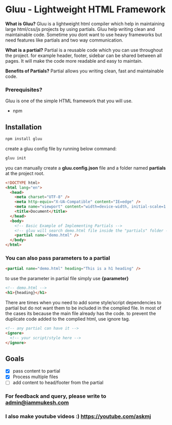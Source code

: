 # Gluu - Lightweight HTML Framework

**What is Gluu?**
Gluu is a lightweight html compiler which help in maintaining large html/css/js projects by using partials.
Gluu help writing clean and maintainable code. Sometime you dont want to use heavy frameworks but need features like partials and two way communication.

**What is a partial?**
Partial is a reusable code which you can use throughout the project. for example header, footer, sidebar can be shared between all pages. It will make the code more readable and easy to maintain.

**Benefits of Partials?**
Partial allows you writing clean, fast and maintainable code.

### Prerequisites?

Gluu is one of the simple HTML framework that you will use.

- npm

## Installation

```javascript
npm install gluu
```

create a gluu config file by running below command:

```javascript
gluu init
```

you can manually create a **gluu.config.json** file and a folder named **partials** at the project root.

```html
<!DOCTYPE html>
<html lang="en">
  <head>
    <meta charset="UTF-8" />
    <meta http-equiv="X-UA-Compatible" content="IE=edge" />
    <meta name="viewport" content="width=device-width, initial-scale=1.0" />
    <title>Document</title>
  </head>
  <body>
    <!-- Basic Example of Implementing Partials -->
    <!-- gluu will search demo.html file inside the "partials" folder -->
    <partial name="demo.html" />
  </body>
</html>
```

### You can also pass parameters to a partial

```html
<partial name="demo.html" heading="This is a h1 heading" />
```

to use the parameter in partial file simply use **{parameter}**

```html
<!-- demo.html -->
<h1>{heading}</h1>
```

There are times when you need to add some style/script dependencies to partial but do not want them to be included in the complied file. In most of the cases its because the main file already has the code.
to prevent the duplicate code added to the complied html, use ignore tag.

```html
<!-- any partial can have it -->
<ignore>
  <!-- your script/style here -->
</ignore>
```

## Goals

- [x] pass content to partial
- [x] Process multiple files
- [ ] add content to head/footer from the partial

### For feedback and query, please write to admin@iammukesh.com

### I also make youtube videos :) https://youtube.com/askmj

